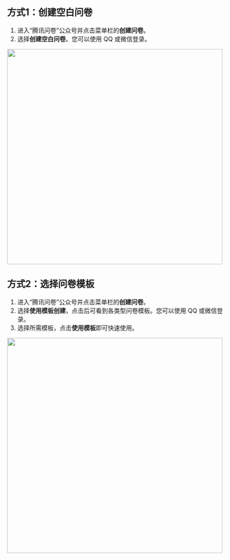 ## 方式1：创建空白问卷

1. 进入“腾讯问卷”公众号并点击菜单栏的**创建问卷**。
2. 选择**创建空白问卷**。您可以使用 QQ 或微信登录。

<img src="https://main.qcloudimg.com/raw/422d9570868531fb1ff30bfee679b55c/%E5%88%9B%E5%BB%BA%E9%97%AE%E5%8D%B7.png" width="500">

## 方式2：选择问卷模板

1. 进入“腾讯问卷”公众号并点击菜单栏的**创建问卷**。
2. 选择**使用模板创建**，点击后可看到各类型问卷模板。您可以使用 QQ 或微信登录。
3. 选择所需模板，点击**使用模板**即可快速使用。

<img src="https://main.qcloudimg.com/raw/a612649e828b4baa6f03f294b9abd88c/%E6%A8%A1%E6%9D%BF.png" width="500">
